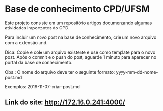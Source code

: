 # Base de conhecimento CPD/UFSM

Este projeto consiste em um repositório artigos documentando algumas atividades importantes do CPD.

Para incluir um novo post na base de conhecimento, crie um novo arquivo com a extensão .md.

Dica: Copie e cole um arquivo existente e use como template para o novo post. Após o commit e o push do post, aguarde 1 minuto para aparecer no portal da base de conhecimento.

Obs.: O nome do arquivo deve ter o seguinte formato: yyyy-mm-dd-nome-post.md

Exemplos: 2019-11-07-criar-post.md


## Link do site: http://172.16.0.241:4000/
